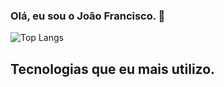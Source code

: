 ### Olá, eu sou o João Francisco. 👋

![Top Langs](https://github-readme-stats.vercel.app/api/top-langs/?username=jffcm&layout=compact&theme=dracula)

 ## Tecnologias que eu mais utilizo.
 
 <div style="display: inline_block"><br/>
  <img align="center" alt>
  <img align="center" alt=>
  <img align="center" alt=>
  <img align="center" alt=>
  <img align="center" alt=>
 </div>
